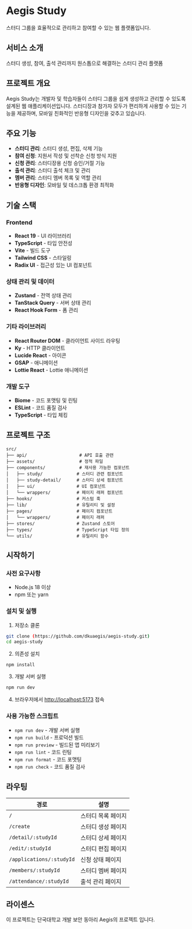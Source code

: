 # Aegis Study

스터디 그룹을 효율적으로 관리하고 참여할 수 있는 웹 플랫폼입니다.

## 서비스 소개

스터디 생성, 참여, 출석 관리까지 원스톱으로 해결하는 스터디 관리 플랫폼

## 프로젝트 개요

Aegis Study는 개발자 및 학습자들이 스터디 그룹을 쉽게 생성하고 관리할 수 있도록 설계된 웹 애플리케이션입니다. 스터디장과 참가자 모두가 편리하게 사용할 수 있는 기능을 제공하며, 모바일 친화적인 반응형 디자인을 갖추고 있습니다.

## 주요 기능

- **스터디 관리**: 스터디 생성, 편집, 삭제 기능
- **참여 신청**: 지원서 작성 및 선착순 신청 방식 지원
- **신청 관리**: 스터디장용 신청 승인/거절 기능
- **출석 관리**: 스터디 출석 체크 및 관리
- **멤버 관리**: 스터디 멤버 목록 및 역할 관리
- **반응형 디자인**: 모바일 및 데스크톱 환경 최적화

## 기술 스택

### Frontend
- **React 19** - UI 라이브러리
- **TypeScript** - 타입 안전성
- **Vite** - 빌드 도구
- **Tailwind CSS** - 스타일링
- **Radix UI** - 접근성 있는 UI 컴포넌트

### 상태 관리 및 데이터
- **Zustand** - 전역 상태 관리
- **TanStack Query** - 서버 상태 관리
- **React Hook Form** - 폼 관리

### 기타 라이브러리
- **React Router DOM** - 클라이언트 사이드 라우팅
- **Ky** - HTTP 클라이언트
- **Lucide React** - 아이콘
- **GSAP** - 애니메이션
- **Lottie React** - Lottie 애니메이션

### 개발 도구
- **Biome** - 코드 포맷팅 및 린팅
- **ESLint** - 코드 품질 검사
- **TypeScript** - 타입 체킹

## 프로젝트 구조

```text
src/
├── api/                    # API 호출 관련
├── assets/                 # 정적 파일
├── components/             # 재사용 가능한 컴포넌트
│   ├── study/             # 스터디 관련 컴포넌트
│   ├── study-detail/      # 스터디 상세 컴포넌트
│   ├── ui/                # UI 컴포넌트
│   └── wrappers/          # 페이지 래퍼 컴포넌트
├── hooks/                 # 커스텀 훅
├── lib/                   # 유틸리티 및 설정
├── pages/                 # 페이지 컴포넌트
│   └── wrappers/          # 페이지 래퍼
├── stores/                # Zustand 스토어
├── types/                 # TypeScript 타입 정의
└── utils/                 # 유틸리티 함수
```

## 시작하기

### 사전 요구사항

- Node.js 18 이상
- npm 또는 yarn

### 설치 및 실행

1. 저장소 클론
```bash
git clone (https://github.com/dkuaegis/aegis-study.git)
cd aegis-study
```

2. 의존성 설치
```bash
npm install
```

3. 개발 서버 실행
```bash
npm run dev
```

4. 브라우저에서 [http://localhost:5173](http://localhost:5173) 접속

### 사용 가능한 스크립트

- `npm run dev` - 개발 서버 실행
- `npm run build` - 프로덕션 빌드
- `npm run preview` - 빌드된 앱 미리보기
- `npm run lint` - 코드 린팅
- `npm run format` - 코드 포맷팅
- `npm run check` - 코드 품질 검사

## 라우팅

| 경로 | 설명 |
|------|------|
| `/` | 스터디 목록 페이지 |
| `/create` | 스터디 생성 페이지 |
| `/detail/:studyId` | 스터디 상세 페이지 |
| `/edit/:studyId` | 스터디 편집 페이지 |
| `/applications/:studyId` | 신청 상태 페이지 |
| `/members/:studyId` | 스터디 멤버 페이지 |
| `/attendance/:studyId` | 출석 관리 페이지 |

## 라이센스

이 프로젝트는 단국대학교 개발 보안 동아리 Aegis의 프로젝트 입니다.
